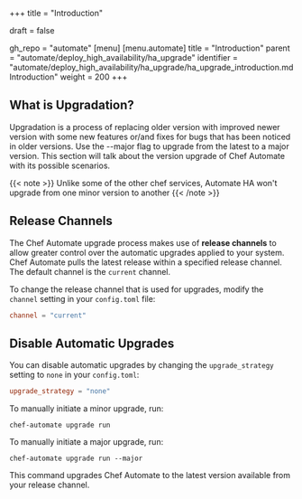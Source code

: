 +++
title = "Introduction"

draft = false

gh_repo = "automate"
[menu]
  [menu.automate]
    title = "Introduction"
    parent = "automate/deploy_high_availability/ha_upgrade"
    identifier = "automate/deploy_high_availability/ha_upgrade/ha_upgrade_introduction.md Introduction"
    weight = 200
+++

## What is Upgradation?

Upgradation is a process of replacing older version with improved newer version with some new features or/and fixes for bugs that has been noticed in older versions. Use the --major flag to upgrade from the latest to a major version. This section will talk about the version upgrade of Chef Automate with its possible scenarios.

{{< note >}} Unlike some of the other chef services, Automate HA won't upgrade from one minor version to another {{< /note >}}

## Release Channels

The Chef Automate upgrade process makes use of **release channels** to allow greater control over the automatic upgrades applied to your system. Chef Automate pulls the latest release within a specified release channel. The default channel is the `current` channel.

To change the release channel that is used for upgrades, modify the `channel` setting in your `config.toml` file:

```toml
channel = "current"
```

## Disable Automatic Upgrades

You can disable automatic upgrades by changing the `upgrade_strategy` setting to `none` in your `config.toml`:

```toml
upgrade_strategy = "none"
```

To manually initiate a minor upgrade, run:

```shell
chef-automate upgrade run
```

To manually initiate a major upgrade, run:

```shell
chef-automate upgrade run --major
```

This command upgrades Chef Automate to the latest version available from your release channel.
